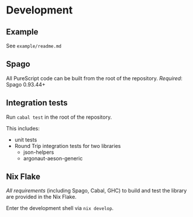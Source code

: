 # Development

## Example
See `example/readme.md`

## Spago
All PureScript code can be built from the root of the repository.
*Required*: Spago 0.93.44+

## Integration tests

Run `cabal test` in the root of the repository.

This includes:
* unit tests
* Round Trip integration tests for two libraries
  * json-helpers
  * argonaut-aeson-generic

## Nix Flake

*All requirements* (including Spago, Cabal, GHC) to build and test the library are provided in the Nix Flake.

Enter the development shell via `nix develop`.
